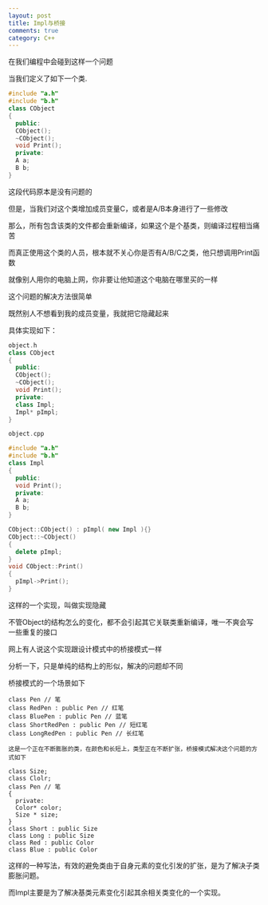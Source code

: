 ```yaml
---
layout: post
title: Impl与桥接
comments: true
category: C++
---
```

在我们编程中会碰到这样一个问题

当我们定义了如下一个类.

```c++
#include "a.h"
#include "b.h"
class CObject
{
  public:
  CObject();
  ~CObject();
  void Print();
  private:
  A a;
  B b;
}
```

这段代码原本是没有问题的

但是，当我们对这个类增加成员变量C，或者是A/B本身进行了一些修改

那么，所有包含该类的文件都会重新编译，如果这个是个基类，则编译过程相当痛苦

而真正使用这个类的人员，根本就不关心你是否有A/B/C之类，他只想调用Print函数

就像别人用你的电脑上网，你非要让他知道这个电脑在哪里买的一样

这个问题的解决方法很简单

既然别人不想看到我的成员变量，我就把它隐藏起来

具体实现如下：

```c++
object.h
class CObject
{
  public:
  CObject();
  ~CObject();
  void Print();
  private:
  class Impl;
  Impl* pImpl;
}

object.cpp

#include "a.h"
#include "b.h"
class Impl
{
  public:
  void Print();
  private:
  A a;
  B b;
}

CObject::CObject() : pImpl( new Impl ){}
CObject::~CObject()
{
  delete pImpl;
}
void CObject::Print()
{
  pImpl->Print();
}
```

这样的一个实现，叫做实现隐藏

不管Object的结构怎么的变化，都不会引起其它关联类重新编译，唯一不爽会写一些重复的接口

网上有人说这个实现跟设计模式中的桥接模式一样

分析一下，只是单纯的结构上的形似，解决的问题却不同

桥接模式的一个场景如下

```
class Pen // 笔
class RedPen : public Pen // 红笔
class BluePen : public Pen // 蓝笔
class ShortRedPen : public Pen // 短红笔
class LongRedPen : public Pen // 长红笔

这是一个正在不断膨胀的类，在颜色和长短上，类型正在不断扩张，桥接模式解决这个问题的方式如下

class Size;
class Clolr;
class Pen // 笔
{
  private:
  Color* color;
  Size * size;
}
class Short : public Size
class Long : public Size
class Red : public Color
class Blue : public Color
```

这样的一种写法，有效的避免类由于自身元素的变化引发的扩张，是为了解决子类膨胀问题。

而Impl主要是为了解决基类元素变化引起其余相关类变化的一个实现。